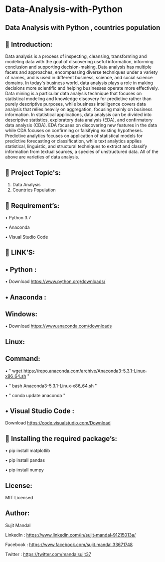 # Data-Analysis-with-Python
Data Analysis with Python , countries population
------------------------------------------------
 Introduction:
---------------
Data analysis is a process of inspecting, cleansing, transforming and modeling data with the goal of discovering useful information, informing conclusion and supporting decision-making. Data analysis has multiple facets and approaches, encompassing diverse techniques under a variety of names, and is used in different business, science, and social science domains. In today's business world, data analysis plays a role in making decisions more scientific and helping businesses operate more effectively.
Data mining is a particular data analysis technique that focuses on statistical modeling and knowledge discovery for predictive rather than purely descriptive purposes, while business intelligence covers data analysis that relies heavily on aggregation, focusing mainly on business information. In statistical applications, data analysis can be divided into descriptive statistics, exploratory data analysis (EDA), and confirmatory data analysis (CDA). EDA focuses on discovering new features in the data while CDA focuses on confirming or falsifying existing hypotheses. Predictive analytics focuses on application of statistical models for predictive forecasting or classification, while text analytics applies statistical, linguistic, and structural techniques to extract and classify information from textual sources, a species of unstructured data. All of the above are varieties of data analysis.

 Project Topic's:
------------------
1. Data Analysis 
2. Countries Population

 Requirement’s:
-----------------

• Python 3.7

• Anaconda

• Visual Studio Code

 LINK’S:
---------

• Python : 
----------
• Download https://www.python.org/downloads/

• Anaconda : 
------------
Windows:
-------
• Download https://www.anaconda.com/downloads

Linux:
------
Command:
-------
• " wget https://repo.anaconda.com/archive/Anaconda3-5.3.1-Linux-x86_64.sh "

• " bash Anaconda3-5.3.1-Linux-x86_64.sh "

• " conda update anaconda "

• Visual Studio Code :
----------------------
Download https://code.visualstudio.com/Download

 Installing the required package’s:
-------------------------------------
• pip install matplotlib

• pip install pandas

• pip install numpy

License:
--------
MIT Licensed

Author:
-------
Sujit Mandal

LinkedIn : https://www.linkedin.com/in/sujit-mandal-91215013a/

Facebook : https://www.facebook.com/sujit.mandal.33671748

Twitter : https://twitter.com/mandalsujit37
